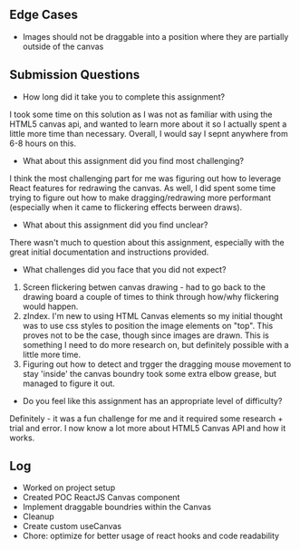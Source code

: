 ## Edge Cases

- Images should not be draggable into a position where they are partially outside of the canvas

## Submission Questions

- How long did it take you to complete this assignment?

I took some time on this solution as I was not as familiar with using the HTML5 canvas api, and wanted to learn
more about it so I actually spent a little more time than necessary. Overall, I would say I sepnt anywhere from 6-8 hours on this.

- What about this assignment did you find most challenging?

I think the most challenging part for me was figuring out how to leverage React features for redrawing the canvas. As well, I did spent some time trying to figure out how to make dragging/redrawing more performant (especially when it came to flickering effects berween draws).

- What about this assignment did you find unclear?

There wasn't much to question about this assignment, especially with the great initial documentation and instructions provided.

- What challenges did you face that you did not expect?

1.  Screen flickering betwen canvas drawing - had to go back to the drawing board a couple of times to think through
    how/why flickering would happen.
2.  zIndex. I'm new to using HTML Canvas elements so my initial thought was to use css styles to position the image elements on "top". This proves not to be the case, though since images are drawn. This is something I need to do more research on, but definitely possible with a little more time.
3.  Figuring out how to detect and trgger the dragging mouse movement to stay 'inside' the canvas boundry took some extra elbow grease, but managed to figure it out.

- Do you feel like this assignment has an appropriate level of difficulty?

Definitely - it was a fun challenge for me and it required some research + trial and error. I now know a lot more about HTML5 Canvas API and how it works.

## Log

- Worked on project setup
- Created POC ReactJS Canvas component
- Implement draggable boundries within the Canvas
- Cleanup
- Create custom useCanvas
- Chore: optimize for better usage of react hooks and code readability
